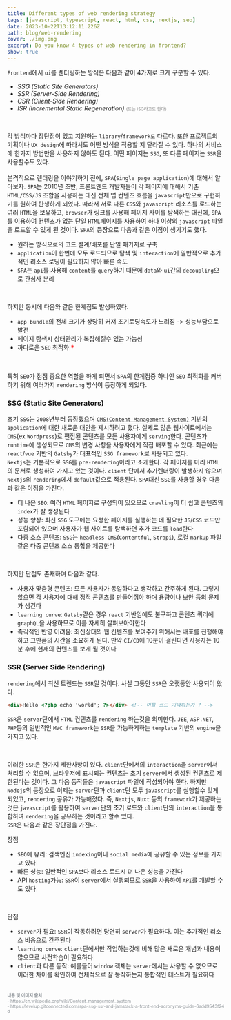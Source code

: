 ```yaml
---
title: Different types of web rendering strategy
tags: [javascript, typescript, react, html, css, nextjs, seo]
date: 2023-10-22T13:12:11.226Z
path: blog/web-rendering
cover: ./img.png
excerpt: Do you know 4 types of web rendering in frontend?
show: true
---
```


`Frontend`에서 `ui`를 렌더링하는 방식은 다음과 같이 4가지로 크게 구분할 수 있다. 
- <i>SSG (Static Site Generators)</i>
- <i>SSR (Server-Side Rendering)</i>
- <i>CSR (Client-Side Rendering)</i>
- <i>ISR (Incremental Static Regeneration)</i> <span style="font-size:10px;color:grey;">(또는 ISG라고도 한다)</span> 

<br/>

각 방식마다 장단점이 있고 지원하는 `library`/`framework도` 다르다. 또한 프로젝트의 기획이나 `UX design`에 따라서도 어떤 방식을 적용할 지 달라질 수 있다. 하나의 서비스에 한가지 방법만을 사용하지 않아도 된다. 어떤 페이지는 `SSG`, 또 다른 페이지는 `SSR`을 사용할수도 있다.    
<br/>
본격적으로 렌더링을 이야기하기 전에, `SPA`(`Single page application`)에 대해서 알아보자. `SPA`는 2010년 초반, 프론트엔드 개발자들이 각 페이지에 대해서 기존 `HTML/CSS/JS` 조합을 사용하는 대신 전체 앱 컨텐츠 흐름을 `javascript`만으로 구현하기를 원하여 탄생하게 되었다. 따라서 서로 다른 `CSS`와 `javascript` 리소스를 로드하는 여러 `HTML`을 보유하고, `browser`가 링크를 사용해 페이지 사이를 탐색하는 대신에, `SPA`를 이용하여 컨텐츠가 없는 단일 `HTML`페이지를 사용하여 하나 이상의 `javascript` 파일을 로드할 수 있게 된 것이다. `SPA`의 등장으로 다음과 같은 이점이 생기기도 했다.

- 원하는 방식으로의 코드 설계/배포를 단일 패키지로 구축
- `application`이 한번에 모두 로드되므로 탐색 및 `interaction`에 일반적으로 추가적인 리소스 로딩이 필요하지 않아 빠른 속도
- `SPA`는 `api`를 사용해 `content`를 `query`하기 때문에 `data`와 `ui`간의 `decoupling`으로 관심사 분리

<br/>

하지만 동시에 다음와 같은 한계점도 발생하였다.

- `app bundle`의 전체 크기가 상당히 커져 초기로딩속도가 느려짐 -> 성능부담으로 발전
- 페이지 탐색시 상태관리가 복잡해질수 있는 가능성
- 까다로운 `SEO` 최적화 <span style="color:Red;font-size:17px;vertical-align:middle;">*</span>

<br/>

특히 `SEO`가 점점 중요한 역할을 하게 되면서 `SPA`의 한계점중 하나인 `SEO` 최적화를 커버하기 위해 여러가지 `rendering` 방식이 등장하게 되었다.
 
### SSG (Static Site Generators)
초기 `SSG`는 `2008`년부터 등장했으며 <a href='https://en.wikipedia.org/wiki/Content_management_system' target='_blank' rel='noopener noreferer'>`CMS(Content Management System)`</a> 기반의 `application`에 대한 새로운 대안을 제시하려고 했다. 실제로 많은 웹사이트에서는 `CMS`(ex `Wordpress`)로 편집된 콘텐츠를 모든 사용자에게 `serving`한다. 콘텐츠가 `runtime`에 생성되므로 `CMS`의 변경 사항을 사용자에게 직접 배포할 수 있다. 최근에는 `react`/`vue` 기반의 `Gatsby`가 대표적인 `SSG framework`로 사용되고 있다.  
`Nextjs`는 기본적으로 `SSG`를 `pre-rendering`이라고 소개한다. 각 페이지를 미리 `HTML`의 문서로 생성하여 가지고 있는 것이다. `client` 단에서 추가렌더링이 발생하지 않으며 `Nextjs`의 `rendering`에서 `default`값으로 적용된다.
`SPA`대신 `SSG`를 사용할 경우 다음과 같은 이점을 가진다.
- 더 나은 `SEO`: 여러 `HTML` 페이지로 구성되어 있으므로 `crawling`이 더 쉽고 콘텐츠의 `index`가 잘 생성된다  
- 성능 향상: 최신 `SSG` 도구에는 요청한 페이지를 실행하는 데 필요한 `JS`/`CSS` 코드만 포함되어 있으며 사용자가 웹 사이트를 탐색하면 추가 코드를 `load`한다
- 다중 소스 콘텐츠: `SSG`는 `headless CMS`(`Contentful`, `Strapi`), 로컬 `markup` 파일같은 다중 콘텐츠 소스 통합을 제공한다

<br/>

하지만 단점도 존재하며 다음과 같다.
- 사용자 맞춤형 콘텐츠: 모든 사용자가 동일하다고 생각하고 간주하게 된다. 그렇지 않으면 각 사용자에 대해 정적 콘텐츠를 만들어줘야 하며 용량이나 보안 등의 문제가 생긴다
- `learning curve`: `Gatsby`같은 경우 `react` 기반임에도 불구하고 콘텐츠 쿼리에 `graphQL`을 사용하므로 이를 자세히 살펴보아야한다
- 즉각적인 반영 어려움: 최신상태의 웹 컨텐츠를 보여주기 위해서는 배포를 진행해야 하고 그만큼의 시간을 소요하게 된다. 만약 `CI/CD`에 10분이 걸린다면 사용자는 10분 후에 현재의 컨텐츠를 보게 될 것이다

### SSR (Server Side Rendering)
`rendering`에서 최신 트렌드는 `SSR`일 것이다. 사실 그동안 `SSR`은 오랫동안 사용되어 왔다.
```html
<div>Hello <?php echo 'world'; ?></div> <!-- 이를 코드 기억하는가 ? -->
```
`SSR`은 `server`단에서 `HTML` 컨텐츠를 `rendering` 하는것을 의미한다. `JEE`, `ASP.NET`, `PHP`등의 일반적인 `MVC framework`는 `SSR`을 가능하게하는 `template` 기반의 `engine`을 가지고 있다.    

<br/>

이러한 `SSR`은 한가지 제한사항이 있다. `client`단에서의 `interaction`을 `server`에서 처리할 수 없으며, 브라우저에 표시되는 컨텐츠는 초기 `server`에서 생성된 컨텐츠로 제한된다는 것이다. 
그 다음 동작들은 `javascript` 파일에 작성되어야 한다. 하지만 `Nodejs`의 등장으로 이제는 `server`단과 `client`단 모두 `javascript`를 실행할수 있게 되었고, `rendering` 공유가 가능해졌다. 즉, `Nextjs`, `Nuxt` 등의 `framework`가 제공하는것은 `javascript`를 활용하여 `server`단의 초기 로드와 `client`단의 `interaction`을 통합하여 `rendering`을 공유하는 것이라고 할수 있다.  
`SSR`은 다음과 같은 장단점을 가진다.  

장점
- `SEO`에 유리: 검색엔진 `indexing`이나 `social media`에 공유할 수 있는 정보를 가지고 있다
- 빠른 성능: 일반적인 `SPA`보다 리소스 로드시 더 나은 성능을 가진다
- API `hosting`가능: `SSR`이 `server`에서 실행되므로 `SSR`을 사용하여 `API`를 개발할 수도 있다

<br/>

단점
- `server`가 필요: `SSR`이 작동하려면 당연히 `server`가 필요하다. 이는 추가적인 리소스 비용으로 간주된다
- `learning curve`: `client`단에서만 작업하는것에 비해 많은 새로운 개념과 내용이 많으므로 사전학습이 필요하다 
- `client`과 다른 동작: 예를들어 `window` 객체는 `server`에서는 사용할 수 없으므로 이러한 차이를 확인하여 전체적으로 잘 동작하는지 통합적인 테스트가 필요하다

<br/>
<div style="font-size:10px;color:#8b9196;word-break: break-all"><b>내용 및 이미지 출처</b><br/>
- https://en.wikipedia.org/wiki/Content_management_system<br/>
- https://levelup.gitconnected.com/spa-ssg-ssr-and-jamstack-a-front-end-acronyms-guide-6add9543f24d<br/>
</div>

